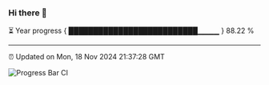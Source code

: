 ### Hi there 👋

⏳ Year progress { ██████████████████████████▁▁▁▁ } 88.22 %

---

⏰ Updated on Mon, 18 Nov 2024 21:37:28 GMT

![Progress Bar CI](https://github.com/IshwaranRudhara/GIT-ACTION/workflows/Progress%20Bar%20CI/badge.svg)
